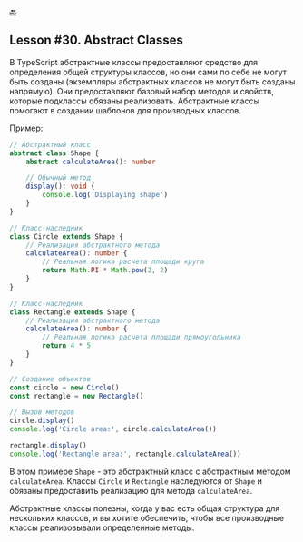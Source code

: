 [🔙](/README.md)

## Lesson #30. Abstract Classes

В TypeScript абстрактные классы предоставляют средство для определения общей структуры классов, но они сами по себе не могут быть созданы (экземпляры абстрактных классов не могут быть созданы напрямую). Они предоставляют базовый набор методов и свойств, которые подклассы обязаны реализовать. Абстрактные классы помогают в создании шаблонов для производных классов.

Пример:

```typescript
// Абстрактный класс
abstract class Shape {
	abstract calculateArea(): number

	// Обычный метод
	display(): void {
		console.log('Displaying shape')
	}
}

// Класс-наследник
class Circle extends Shape {
	// Реализация абстрактного метода
	calculateArea(): number {
		// Реальная логика расчета площади круга
		return Math.PI * Math.pow(2, 2)
	}
}

// Класс-наследник
class Rectangle extends Shape {
	// Реализация абстрактного метода
	calculateArea(): number {
		// Реальная логика расчета площади прямоугольника
		return 4 * 5
	}
}

// Создание объектов
const circle = new Circle()
const rectangle = new Rectangle()

// Вызов методов
circle.display()
console.log('Circle area:', circle.calculateArea())

rectangle.display()
console.log('Rectangle area:', rectangle.calculateArea())
```

В этом примере `Shape` - это абстрактный класс с абстрактным методом `calculateArea`. Классы `Circle` и `Rectangle` наследуются от `Shape` и обязаны предоставить реализацию для метода `calculateArea`.

Абстрактные классы полезны, когда у вас есть общая структура для нескольких классов, и вы хотите обеспечить, чтобы все производные классы реализовывали определенные методы.
